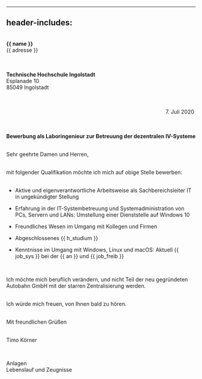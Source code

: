 
---
header-includes: <script src="../js.js"></script>
---

&nbsp;  
**{{ name }}**  
{{ adresse }}  
&nbsp;  
&nbsp;

**Technische Hochschule Ingolstadt**  
Esplanade 10  
85049 Ingolstadt  
&nbsp;  
&nbsp;

&emsp;&emsp;&emsp;&emsp;&emsp;&emsp;&emsp;&emsp;&emsp;&emsp;&emsp;&emsp;&emsp;&emsp;&emsp;&emsp;&emsp;&emsp;&emsp;&emsp;&emsp;&emsp;&emsp;&emsp;&emsp;&emsp;&emsp;&emsp;&emsp;&emsp; 7. Juli 2020  
&nbsp;  
&nbsp;

**Bewerbung als Laboringenieur zur Betreuung der dezentralen IV-Systeme**  
&nbsp;  

Sehr geehrte Damen und Herren,

&nbsp;   
mit folgender Qualifikation möchte ich mich auf obige Stelle bewerben:  
&nbsp;

- Aktive und eigenverantwortliche Arbeitsweise als Sachbereichsleiter IT in ungekündigter Stellung
- Erfahrung in der IT-Systembetreuung und Systemadministration von PCs, Servern und
LANs: Umstellung einer Dienststelle auf Windows 10
- Freundliches Wesen im Umgang mit Kollegen und Firmen

- Abgeschlossenes {{ h_studium }}
- Kenntnisse im Umgang mit Windows, Linux und macOS: Aktuell {{ job_sys }} bei der {{ an }} und {{ job_freib }}

&nbsp;  

Ich möchte mich beruflich verändern, und nicht Teil der neu gegründeten Autobahn GmbH mit der starren Zentralisierung werden.  
&nbsp;

Ich würde mich freuen, von Ihnen bald zu hören.  
&nbsp;

Mit freundlichen Grüßen  
&nbsp;

Timo Körner  

&nbsp;
&nbsp;

Anlagen  
Lebenslauf und Zeugnisse

